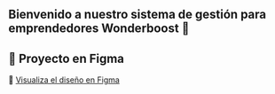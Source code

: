 ## Bienvenido a nuestro sistema de gestión para emprendedores Wonderboost 👋

## 🌟 Proyecto en Figma

🔗 [Visualiza el diseño en Figma](https://www.figma.com/design/cftLvxbkkHLWBYeYZNAnX0/Prototipo-APP-Escritorio?node-id=1314-1755&t=GVj3nBHhlE98lRGr-1)

